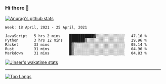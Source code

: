 ### Hi there 👋

[![Anurag's github stats](https://github-readme-stats.vercel.app/api?username=jinserrr&show_icons=true)](https://github.com/anuraghazra/github-readme-stats)


<!--START_SECTION:waka-->
```text
Week: 18 April, 2021 - 25 April, 2021

JavaScript   5 hrs 2 mins    ███████████▓░░░░░░░░░░░░░   47.16 % 
Python       3 hrs 12 mins   ███████▒░░░░░░░░░░░░░░░░░   29.96 % 
Racket       33 mins         █▒░░░░░░░░░░░░░░░░░░░░░░░   05.14 % 
Rust         31 mins         █▒░░░░░░░░░░░░░░░░░░░░░░░   04.96 % 
Markdown     31 mins         █▒░░░░░░░░░░░░░░░░░░░░░░░   04.83 % 
```
<!--END_SECTION:waka-->

[![Jinser's wakatime stats](https://github-readme-stats.vercel.app/api/wakatime?username=jinser)](https://github.com/anuraghazra/github-readme-stats)

***

[![Top Langs](https://github-readme-stats.vercel.app/api/top-langs/?username=jinserrr)](https://github.com/anuraghazra/github-readme-stats)
